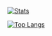 [![Stats](https://github-readme-stats.vercel.app/api?username=magrigry)](https://github.com/anuraghazra/github-readme-stats)

[![Top Langs](https://github-readme-stats.vercel.app/api/top-langs/?username=magrigriy)](https://github.com/anuraghazra/github-readme-stats)

